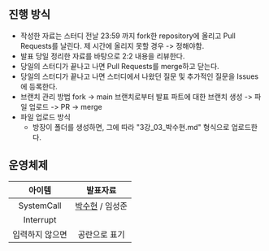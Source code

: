 ## 진행 방식
- 작성한 자료는 스터디 전날 23:59 까지 fork한 repository에 올리고 Pull Requests를 날린다.
제 시간에 올리지 못할 경우 -> 정해야함.
- 발표 당일 정리한 자료를 바탕으로 2:2 내용을 리뷰한다.
- 당일의 스터디가 끝나고 나면 Pull Requests를 merge하고 닫는다.
- 당일의 스터디가 끝나고 나면 스터디에서 나왔던 질문 및 추가적인 질문을 Issues에 등록한다.
- 브랜치 관리 방법
  fork -> main 브랜치로부터 발표 파트에 대한 브랜치 생성 -> 파일 업로드 -> PR -> merge
- 파일 업로드 방식
  - 방장이 폴더를 생성하면, 그에 따라 "3강_03_박수현.md" 형식으로 업로드한다.

## 운영체제

|    아이템     |                           발표자료                            |
|:----------:|:---------------------------------------------------------:|
| SystemCall | [박수현](https://github.com/cs-learning-study/blog-study/blob/main/os/system_call/os_Q1_%EB%B0%95%EC%88%98%ED%98%84.md) / 임성준 |
| Interrupt  |                                                           |
|  입력하지 않으면  |                          공란으로 표기                          |

